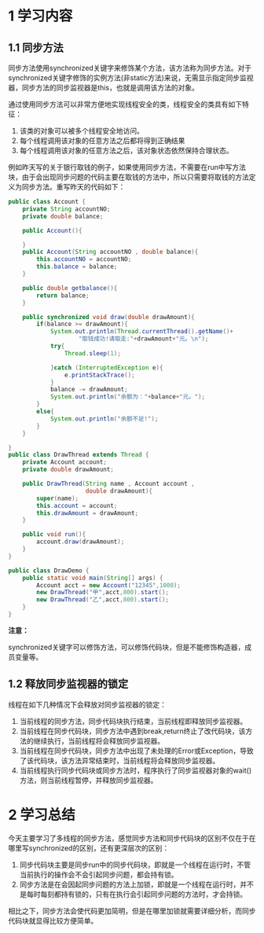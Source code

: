 # 1 学习内容

## 1.1 同步方法

同步方法使用synchronized关键字来修饰某个方法，该方法称为同步方法。对于synchronized关键字修饰的实例方法(非static方法)来说，无需显示指定同步监视器，同步方法的同步监视器是this，也就是调用该方法的对象。

通过使用同步方法可以非常方便地实现线程安全的类，线程安全的类具有如下特征：

1. 该类的对象可以被多个线程安全地访问。
2. 每个线程调用该对象的任意方法之后都将得到正确结果
3. 每个线程调用该对象的任意方法之后，该对象状态依然保持合理状态。

例如昨天写的关于银行取钱的例子，如果使用同步方法，不需要在run中写方法块，由于会出现同步问题的代码主要在取钱的方法中，所以只需要将取钱的方法定义为同步方法。重写昨天的代码如下：

```java
public class Account {
    private String accountNO;
    private double balance;

    public Account(){

    }
    public Account(String accountNO , double balance){
        this.accountNO = accountNO;
        this.balance = balance;
    }

    public double getbalance(){
        return balance;
    }

    public synchronized void draw(double drawAmount){
        if(balance >= drawAmount){
            System.out.println(Thread.currentThread().getName()+
                    "取钱成功!请取走:"+drawAmount+"元。\n");
            try{
                Thread.sleep(1);

            }catch (InterruptedException e){
                e.printStackTrace();
            }
            balance -= drawAmount;
            System.out.println("余额为："+balance+"元。");
        }
        else{
            System.out.println("余额不足!");
        }
    }

}
public class DrawThread extends Thread {
    private Account account;
    private double drawAmount;

    public DrawThread(String name , Account account ,
                      double drawAmount){
        super(name);
        this.account = account;
        this.drawAmount = drawAmount;
    }

    public void run(){
        account.draw(drawAmount);
    }
}

public class DrawDemo {
    public static void main(String[] args) {
        Account acct = new Account("12345",1000);
        new DrawThread("甲",acct,800).start();
        new DrawThread("乙",acct,800).start();
    }
}
```

**注意：**

synchronized关键字可以修饰方法，可以修饰代码块，但是不能修饰构造器，成员变量等。

## 1.2 释放同步监视器的锁定

线程在如下几种情况下会释放对同步监视器的锁定：

1. 当前线程的同步方法，同步代码块执行结束，当前线程即释放同步监视器。
2. 当前线程在同步代码块，同步方法中遇到break,return终止了改代码块，该方法的继续执行，当前线程将会释放同步监视器。
3. 当前线程在同步代码块，同步方法中出现了未处理的Error或Exception，导致了该代码块，该方法异常结束时，当前线程将会释放同步监视器。
4. 当前线程执行同步代码块或同步方法时，程序执行了同步监视器对象的wait()方法，则当前线程暂停，并释放同步监视器。

# 2 学习总结

今天主要学习了多线程的同步方法，感觉同步方法和同步代码块的区别不仅在于在哪里写synchronized的区别，还有更深层次的区别：

1. 同步代码块主要是同步run中的同步代码块，即就是一个线程在运行时，不管当前执行的操作会不会引起同步问题，都会持有锁。
2. 同步方法是在会因起同步问题的方法上加锁，即就是一个线程在运行时，并不是每时每刻都持有锁的，只有在执行会引起同步问题的方法时，才会持锁。

相比之下，同步方法会使代码更加简明，但是在哪里加锁就需要详细分析，而同步代码块就显得比较方便简单。

